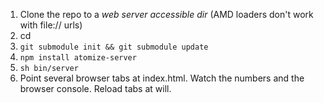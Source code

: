 1. Clone the repo to a *web server accessible dir* (AMD loaders don't work with file:// urls)
1. cd <repo dir>
1. `git submodule init && git submodule update`
1. `npm install atomize-server`
1. `sh bin/server`
1. Point several browser tabs at index.html.  Watch the numbers and the browser console.  Reload tabs at will.